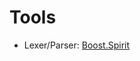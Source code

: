# Tools

* Lexer/Parser: [Boost.Spirit](http://www.boost.org/doc/libs/1_57_0/libs/spirit/doc/html/index.html)